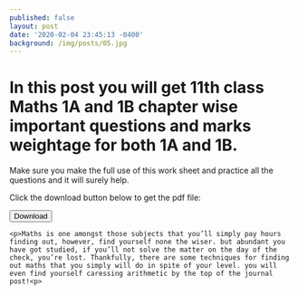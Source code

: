 ```yaml
---
published: false
layout: post
date: '2020-02-04 23:45:13 -0400'
background: /img/posts/05.jpg
---
```

<p><h1>In this post you will get 11th class Maths 1A and 1B chapter wise important questions and marks weightage for both 1A and 1B.</h1><p>
 
<p>Make sure you make the full use of this work sheet and practice all the questions and it will surely help.
  <p> Click the download button below to get the pdf file:<p>
    
<a href="https://drive.google.com/open?id=12kjVWAddAXcWUhEFHhADvOUppgmQiJ_8"><button type="button" class="btn btn-secondary">Download</button></a>
    
    <p>Maths is one amongst those subjects that you’ll simply pay hours finding out, however, find yourself none the wiser. but abundant you have got studied, if you’ll not solve the matter on the day of the check, you’re lost. Thankfully, there are some techniques for finding out maths that you simply will do in spite of your level. you will even find yourself caressing arithmetic by the top of the journal post!<p>

